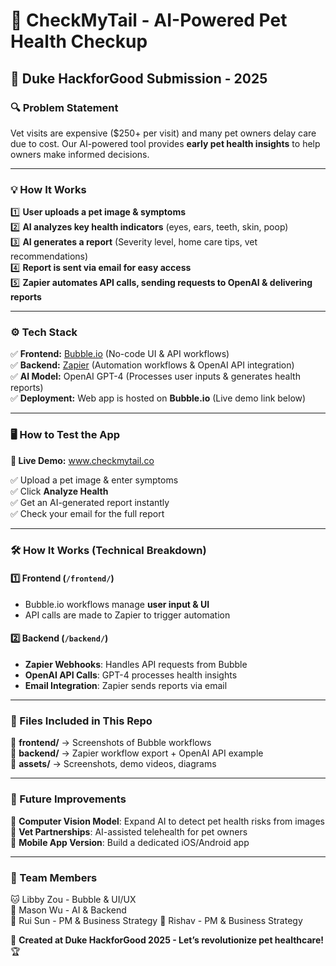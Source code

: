# 🐾 CheckMyTail - AI-Powered Pet Health Checkup
## 🚀 Duke HackforGood Submission - 2025

### **🔍 Problem Statement**
Vet visits are expensive ($250+ per visit) and many pet owners delay care due to cost. Our AI-powered tool provides **early pet health insights** to help owners make informed decisions.

---

### **💡 How It Works**
1️⃣ **User uploads a pet image & symptoms**  
2️⃣ **AI analyzes key health indicators** (eyes, ears, teeth, skin, poop)  
3️⃣ **AI generates a report** (Severity level, home care tips, vet recommendations)  
4️⃣ **Report is sent via email for easy access**  
5️⃣ **Zapier automates API calls, sending requests to OpenAI & delivering reports**  

---

### **⚙️ Tech Stack**
✅ **Frontend:** [Bubble.io](https://bubble.io) (No-code UI & API workflows)  
✅ **Backend:** [Zapier](https://zapier.com) (Automation workflows & OpenAI API integration)  
✅ **AI Model:** OpenAI GPT-4 (Processes user inputs & generates health reports)  
✅ **Deployment:** Web app is hosted on **Bubble.io** (Live demo link below)  

---

### **🖥️ How to Test the App**
**🔗 Live Demo:** www.checkmytail.co

✅ Upload a pet image & enter symptoms  
✅ Click **Analyze Health**  
✅ Get an AI-generated report instantly  
✅ Check your email for the full report  

---

### **🛠️ How It Works (Technical Breakdown)**
#### **1️⃣ Frontend (`/frontend/`)**
- Bubble.io workflows manage **user input & UI**  
- API calls are made to Zapier to trigger automation  

#### **2️⃣ Backend (`/backend/`)**
- **Zapier Webhooks**: Handles API requests from Bubble  
- **OpenAI API Calls**: GPT-4 processes health insights  
- **Email Integration**: Zapier sends reports via email  

---

### **📁 Files Included in This Repo**
📂 **frontend/** → Screenshots of Bubble workflows  
📂 **backend/** → Zapier workflow export + OpenAI API example  
📂 **assets/** → Screenshots, demo videos, diagrams  

---

### **📝 Future Improvements**
🔹 **Computer Vision Model**: Expand AI to detect pet health risks from images  
🔹 **Vet Partnerships**: AI-assisted telehealth for pet owners  
🔹 **Mobile App Version**: Build a dedicated iOS/Android app  

---

### **👥 Team Members**
🐱 Libby Zou - Bubble & UI/UX  
🐶 Mason Wu - AI & Backend  
🐰 Rui Sun - PM & Business Strategy 
🐾 Rishav - PM & Business Strategy  

🚀 **Created at Duke HackforGood 2025 - Let’s revolutionize pet healthcare!** 🏆  
